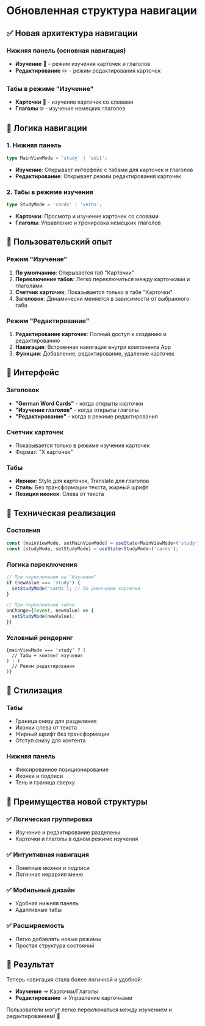 # Обновленная структура навигации

## ✅ Новая архитектура навигации

### **Нижняя панель (основная навигация)**
- **Изучение** 🏫 - режим изучения карточек и глаголов
- **Редактирование** ✏️ - режим редактирования карточек

### **Табы в режиме "Изучение"**
- **Карточки** 📝 - изучение карточек со словами
- **Глаголы** 🌐 - изучение немецких глаголов

## 🔄 Логика навигации

### **1. Нижняя панель**
```typescript
type MainViewMode = 'study' | 'edit';
```

- **Изучение**: Открывает интерфейс с табами для карточек и глаголов
- **Редактирование**: Открывает режим редактирования карточек

### **2. Табы в режиме изучения**
```typescript
type StudyMode = 'cards' | 'verbs';
```

- **Карточки**: Просмотр и изучение карточек со словами
- **Глаголы**: Управление и тренировка немецких глаголов

## 🎯 Пользовательский опыт

### **Режим "Изучение"**
1. **По умолчанию**: Открывается таб "Карточки"
2. **Переключение табов**: Легко переключаться между карточками и глаголами
3. **Счетчик карточек**: Показывается только в табе "Карточки"
4. **Заголовок**: Динамически меняется в зависимости от выбранного таба

### **Режим "Редактирование"**
1. **Редактирование карточек**: Полный доступ к созданию и редактированию
2. **Навигация**: Встроенная навигация внутри компонента App
3. **Функции**: Добавление, редактирование, удаление карточек

## 📱 Интерфейс

### **Заголовок**
- **"German Word Cards"** - когда открыты карточки
- **"Изучение глаголов"** - когда открыты глаголы  
- **"Редактирование"** - когда в режиме редактирования

### **Счетчик карточек**
- Показывается только в режиме изучения карточек
- Формат: "X карточек"

### **Табы**
- **Иконки**: Style для карточек, Translate для глаголов
- **Стиль**: Без трансформации текста, жирный шрифт
- **Позиция иконок**: Слева от текста

## 🔧 Техническая реализация

### **Состояния**
```typescript
const [mainViewMode, setMainViewMode] = useState<MainViewMode>('study');
const [studyMode, setStudyMode] = useState<StudyMode>('cards');
```

### **Логика переключения**
```typescript
// При переключении на "Изучение"
if (newValue === 'study') {
  setStudyMode('cards'); // По умолчанию карточки
}

// При переключении табов
onChange={(event, newValue) => {
  setStudyMode(newValue);
}}
```

### **Условный рендеринг**
```tsx
{mainViewMode === 'study' ? (
  // Табы + контент изучения
) : (
  // Режим редактирования
)}
```

## 🎨 Стилизация

### **Табы**
- Граница снизу для разделения
- Иконки слева от текста
- Жирный шрифт без трансформации
- Отступ снизу для контента

### **Нижняя панель**
- Фиксированное позиционирование
- Иконки и подписи
- Тень и граница сверху

## 🚀 Преимущества новой структуры

### **✅ Логическая группировка**
- Изучение и редактирование разделены
- Карточки и глаголы в одном режиме изучения

### **✅ Интуитивная навигация**
- Понятные иконки и подписи
- Логичная иерархия меню

### **✅ Мобильный дизайн**
- Удобная нижняя панель
- Адаптивные табы

### **✅ Расширяемость**
- Легко добавлять новые режимы
- Простая структура состояний

## 🎉 Результат

Теперь навигация стала более логичной и удобной:
- **Изучение** → Карточки/Глаголы
- **Редактирование** → Управление карточками

Пользователи могут легко переключаться между изучением и редактированием! 🚀 
